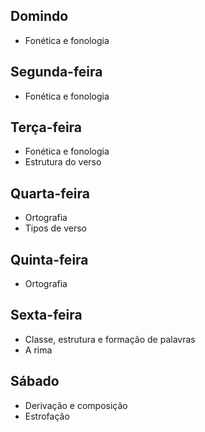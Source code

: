 ## Domindo
- Fonética e fonologia  

## Segunda-feira
- Fonética e fonologia  

## Terça-feira
- Fonética e fonologia  
- Estrutura do verso  

## Quarta-feira
- Ortografia  
- Tipos de verso  

## Quinta-feira
- Ortografia  

## Sexta-feira
- Classe, estrutura e formação de palavras  
- A rima  

## Sábado
- Derivação e composição  
- Estrofação  